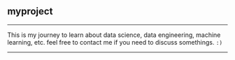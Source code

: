 ## myproject
---

This is my journey to learn about data science, data engineering, machine learning, etc. feel free to contact me if you need to discuss somethings.
`:)`

---

